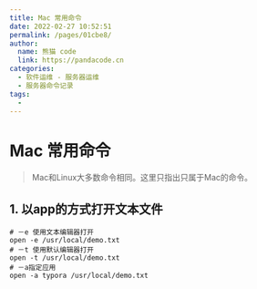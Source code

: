 ```yaml
---
title: Mac 常用命令
date: 2022-02-27 10:52:51
permalink: /pages/01cbe8/
author: 
  name: 熊猫 code
  link: https://pandacode.cn
categories: 
  - 软件运维 - 服务器运维
  - 服务器命令记录
tags: 
  - 
---
```

# Mac 常用命令

> Mac和Linux大多数命令相同。这里只指出只属于Mac的命令。

## 1. 以app的方式打开文本文件

```shell
# －e 使用文本编辑器打开
open -e /usr/local/demo.txt
# －t 使用默认编辑器打开
open -t /usr/local/demo.txt
# －a指定应用
open -a typora /usr/local/demo.txt
```

